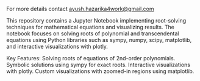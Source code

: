 For more details contact ayush.hazarika4work@gmail.com

This repository contains a Jupyter Notebook implementing root-solving techniques for mathematical equations and visualizing results.
The notebook focuses on solving roots of polynomial and transcendental equations using Python libraries such as sympy, numpy, scipy, matplotlib, and interactive visualizations with plotly.

Key Features:
        Solving roots of equations of 2nd-order polynomials.
        Symbolic solutions using sympy for exact roots.
        Interactive visualizations with plotly.
        Custom visualizations with zoomed-in regions using matplotlib.
